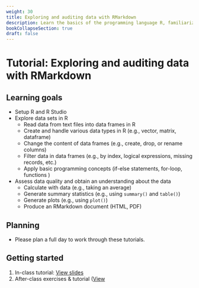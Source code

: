```yaml
---
weight: 30
title: Exploring and auditing data with RMarkdown
description: Learn the basics of the programming language R, familiarize yourself with RStudio, and use your skills to explore new datasets.
bookCollapseSection: true
draft: false
---
```


# Tutorial: Exploring and auditing data with RMarkdown

## Learning goals

- Setup R and R Studio
- Explore data sets in R
  - Read data from text files into data frames in R
  - Create and handle various data types in R (e.g., vector, matrix, dataframe)
  - Change the content of data frames (e.g., create, drop, or rename columns)
  - Filter data in data frames (e.g., by index, logical expressions, missing records, etc.)
  - Apply basic programming concepts (if-else statements, for-loop, functions )
- Assess data quality and obtain an understanding about the data
  - Calculate with data (e.g., taking an average)
  - Generate summary statistics (e.g., using `summary()` and `table()`)
  - Generate plots (e.g., using `plot()`)
  - Produce an RMarkdown document (HTML, PDF)

<!--* Analyze data (summary statistics, mathematical operations, sort data, plots)-->

## Planning

- Please plan a full day to work through these tutorials.

## Getting started

<!--
1. Develop your R skills by working on the this DataCamp course
    - [Intermediate R on DataCamp](https://www.datacamp.com/courses/intermediate-r) (chapter 1, 2 and 3)

2. Please work through the final part of the tutorial [R for Social Scientists](https://datacarpentry.org/r-socialsci/) (section 6)
-->

1. In-class tutorial: [View slides](tutorial.html)
2. After-class exercises & tutorial ([View](intro-to-r.html)

<!--- If you like, you can submit your exercises as a "proof for investing in your skills" (self- and peer assessment). Work on the exercises in the answer skeleton file ([Download](intro-to-r-skeleton.Rmd); right-click, download linked file as...). Then, open the file in RStudio.


### Create (Data Challenge #1)
- Create an RMarkdown report in which you explore open-ended questions! Start from the answer skeleton ([View](data-report.html), [Download; right click - download file as](data-report.Rmd))
- If you like, you can submit your data challenge as a "proof for investing in your skills" (self- and peer assessment).
-->
